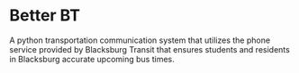 # Better BT
A python transportation communication system that utilizes the phone service provided by Blacksburg Transit that ensures students and residents in Blacksburg accurate upcoming bus times.
